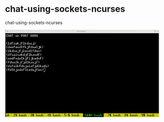 # chat-using-sockets-ncurses
chat-using-sockets-ncurses

![img](https://raw.githubusercontent.com/spartrekus/chat-using-sockets-ncurses/master/chat.png)

